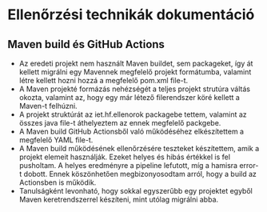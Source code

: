 # Ellenőrzési technikák dokumentáció
## Maven build és GitHub Actions

- Az eredeti projekt nem használt Maven buildet, sem packageket, így át kellett migrálni egy Mavennek megfelelő projekt formátumba, valamint létre kellett hozni hozzá a megfelelő pom.xml file-t.
- A Maven projekté formázás nehézségét a teljes projekt strutúra váltás okozta, valamint az, hogy egy már létező filerendszer köré kellett a Maven-t felhúzni.
- A projekt struktúrát az iet.hf.ellenorok packagebe tettem, valamint az összes java file-t áthelyeztem az ennek megfelelő packgebe.
- A Maven build GitHub Actionsből való működéséhez elkészítettem a megfelelő YAML file-t.
- A Maven build működésének ellenőrzésére teszteket készítettem, amik a projekt elemeit használják. Ezeket helyes és hibás értékkel is fel pusholtam. A helyes eredményre a pipeline lefutott, míg a hamisra error-t dobott. Ennek köszönhetően megbizonyosodtam arról, hogy a build az Actionsben is működik.
- Tanulságként levonható, hogy sokkal egyszerűbb egy projektet egyből Maven keretrendszerrel készíteni, mint utólag migrálni abba.
